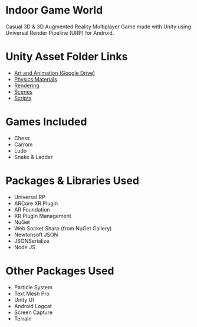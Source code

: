 # Indoor Game World
Casual 3D &amp; 3D Augmented Reality Multiplayer Game made with Unity using Universal Render Pipeline (URP) for Android.

# Unity Asset Folder Links
* [Art and Animation (Google Drive)](https://drive.google.com/file/d/1XwORx2vkWwpEL_uHKF1O9KU72nuDxeTF/view?usp=sharing "Art and Animation")
* [Physics Materials](https://github.com/svhapp0249/Indoor-Game-World/tree/main/Unity%20App%20Assets/Physics/Materials "Physics Materials")
* [Rendering](https://github.com/svhapp0249/Indoor-Game-World/tree/main/Unity%20App%20Assets/Rendering "Rendering")
* [Scenes](https://github.com/svhapp0249/Indoor-Game-World/tree/main/Unity%20App%20Assets/Scenes "Scenes")
* [Scripts](https://github.com/svhapp0249/Indoor-Game-World/tree/main/Unity%20App%20Assets/Scripts "Scripts")

# Games Included
* Chess
* Carrom
* Ludo
* Snake & Ladder

# Packages &amp; Libraries Used
* Universal RP
* ARCore XR Plugin
* AR Foundation
* XR Plugin Management
* NuGet
* Web Socket Sharp (from NuGet Gallery)
* Newtonsoft JSON
* JSONSerialize
* Node JS

# Other Packages Used
* Particle System
* Text Mesh Pro
* Unity UI
* Android Logcat
* Screen Capture
* Terrain
